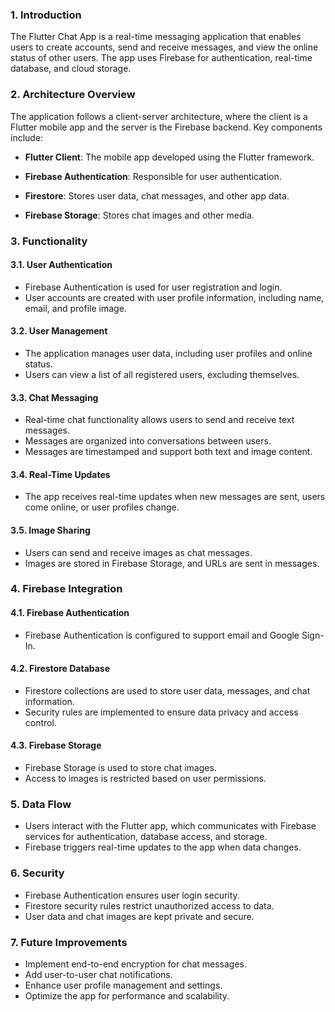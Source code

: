 ### 1. Introduction

The Flutter Chat App is a real-time messaging application that enables users to create accounts, send and receive messages, and view the online status of other users. The app uses Firebase for authentication, real-time database, and cloud storage.

### 2. Architecture Overview

The application follows a client-server architecture, where the client is a Flutter mobile app and the server is the Firebase backend. Key components include:

- **Flutter Client**: The mobile app developed using the Flutter framework.

- **Firebase Authentication**: Responsible for user authentication.

- **Firestore**: Stores user data, chat messages, and other app data.

- **Firebase Storage**: Stores chat images and other media.

### 3. Functionality

#### 3.1. User Authentication

- Firebase Authentication is used for user registration and login.
- User accounts are created with user profile information, including name, email, and profile image.

#### 3.2. User Management

- The application manages user data, including user profiles and online status.
- Users can view a list of all registered users, excluding themselves.

#### 3.3. Chat Messaging

- Real-time chat functionality allows users to send and receive text messages.
- Messages are organized into conversations between users.
- Messages are timestamped and support both text and image content.

#### 3.4. Real-Time Updates

- The app receives real-time updates when new messages are sent, users come online, or user profiles change.

#### 3.5. Image Sharing

- Users can send and receive images as chat messages.
- Images are stored in Firebase Storage, and URLs are sent in messages.

### 4. Firebase Integration

#### 4.1. Firebase Authentication

- Firebase Authentication is configured to support email and Google Sign-In.

#### 4.2. Firestore Database

- Firestore collections are used to store user data, messages, and chat information.
- Security rules are implemented to ensure data privacy and access control.

#### 4.3. Firebase Storage

- Firebase Storage is used to store chat images.
- Access to images is restricted based on user permissions.

### 5. Data Flow

- Users interact with the Flutter app, which communicates with Firebase services for authentication, database access, and storage.
- Firebase triggers real-time updates to the app when data changes.

### 6. Security

- Firebase Authentication ensures user login security.
- Firestore security rules restrict unauthorized access to data.
- User data and chat images are kept private and secure.

### 7. Future Improvements

- Implement end-to-end encryption for chat messages.
- Add user-to-user chat notifications.
- Enhance user profile management and settings.
- Optimize the app for performance and scalability.
